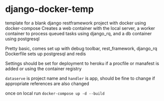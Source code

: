# django-docker-temp
template for a blank django restframework project with docker using docker-compose
Creates a web container with the local server, a worker container to process queued tasks using django_rq, and a db container using postgresql

Pretty basic, comes set up with debug toolbar, rest_framework, django_rq
Dockerfile sets up postgresql and redis

Settings should be set for deployment to heroku if a procfile or manafest is added or using the container registry

`dataserve` is project name and `handler` is app, should be fine to change if appropriate references are also changed

once on local run `docker-compose up -d --build`



